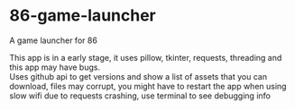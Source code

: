 # 86-game-launcher

A game launcher for 86  

This app is in a early stage, it uses pillow, tkinter, requests, threading and this app may have bugs.  
Uses github api to get versions and show a list of assets that you can download, files may corrupt, you might have to restart the app when using slow wifi due to requests crashing, use terminal to see debugging info  

